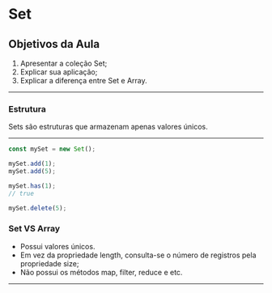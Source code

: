# Set

## Objetivos da Aula

1. Apresentar a coleção Set;
2. Explicar sua aplicação;
3. Explicar a diferença entre Set e Array.

---

### Estrutura

Sets são estruturas que armazenam apenas valores únicos.

---

```jsx
const mySet = new Set();

mySet.add(1);
mySet.add(5);

mySet.has(1);
// true

mySet.delete(5);
```

### Set VS Array

- Possui valores únicos.
- Em vez da propriedade length, consulta-se o número de registros pela propriedade size;
- Não possui os métodos map, filter, reduce e etc.

---
